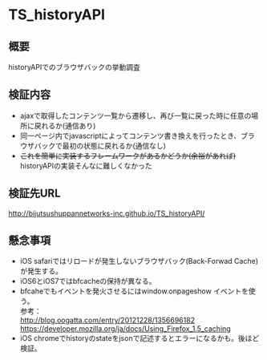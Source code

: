 TS_historyAPI
=============
## 概要
historyAPIでのブラウザバックの挙動調査

## 検証内容
- ajaxで取得したコンテンツ一覧から遷移し、再び一覧に戻った時に任意の場所に戻れるか(通信あり)
- 同一ページ内でjavascriptによってコンテンツ書き換えを行ったとき、ブラウザバックで最初の状態に戻れるか(通信なし)
- ~~これを簡単に実装するフレームワークがあるかどうか(余裕があれば)~~ historyAPIの実装そんなに難しくなかった
 
## 検証先URL
http://bijutsushuppannetworks-inc.github.io/TS_historyAPI/

## 懸念事項
- iOS safariではリロードが発生しないブラウザバック(Back-Forwad Cache)が発生する。
- iOS6とiOS7ではbfcacheの保持が異なる。
- bfcaheでもイベントを発火させるにはwindow.onpageshow イベントを使う。  
参考：  
http://blog.oogatta.com/entry/20121228/1356696182  
https://developer.mozilla.org/ja/docs/Using_Firefox_1.5_caching
- iOS chromeでhistoryのstateをjsonで記述するとエラーになるかも。後ほど検証。

